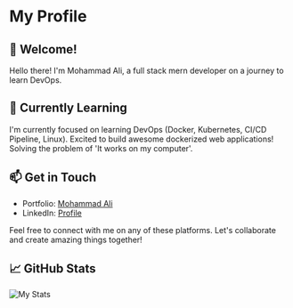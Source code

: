 # My Profile

## 👋 Welcome!

Hello there! I'm Mohammad Ali, a full stack mern developer on a journey to learn DevOps.

## 🌱 Currently Learning

I'm currently focused on learning DevOps (Docker, Kubernetes, CI/CD Pipeline, Linux). Excited to build awesome dockerized web applications! Solving the problem of 'It works on my computer'.

## 📫 Get in Touch

- Portfolio: [Mohammad Ali](https://mohammad-ali.click)
- LinkedIn: [Profile](https://www.linkedin.com/in/mohammad-ali-rauf/)

Feel free to connect with me on any of these platforms. Let's collaborate and create amazing things together!

## 📈 GitHub Stats

![My Stats](https://github-readme-stats.vercel.app/api?username=Mohammad-Ali-Rauf&show_icons=true&theme=radical)
